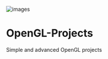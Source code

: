 ![images](https://user-images.githubusercontent.com/93782955/195196088-51948678-4323-4cec-98e5-92ed7629ce29.png)

# OpenGL-Projects
Simple and advanced OpenGL projects
